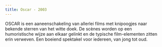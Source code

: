 ```yaml
---
title: Oscar - 2003
---
```

OSCAR is een aaneenschakeling van allerlei films met knipoogjes naar bekende sterren van het witte doek. De scènes worden op een humoristische wijze aan elkaar gelinkt en de typische film-elementen zitten erin verweven. Een boeiend spektakel voor iedereen, van jong tot oud.
